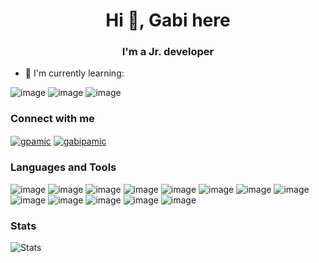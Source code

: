 <h1 align="center">Hi 👋, Gabi here</h1>
<h3 align="center">I'm a Jr. developer</h3>

- 🌱 I'm currently learning:

![image](https://img.shields.io/badge/-TypeScript-3178C6?logo=TypeScript&logoColor=white&style=for-the-badge)
![image](https://img.shields.io/badge/-Docker-2496ED?logo=Docker&logoColor=white&style=for-the-badge)
![image](https://img.shields.io/badge/-ReactJs-0088CC?logo=react&logoColor=white&style=for-the-badge)

<h3 align="left">Connect with me</h3>
<p align="left">
<a href="https://linkedin.com/in/gpamic" target="blank"><img align="center" src="https://img.shields.io/badge/-LinkedIn-0A66C2?logo=LinkedIn&logoColor=white&style=for-the-badge" alt="gpamic"  /></a>
<a href="https://www.hackerrank.com/gabipamic" target="blank"><img align="center" src="https://img.shields.io/badge/-hackerRank-000000?logo=HackerRank&style=for-the-badge" alt="gabipamic"  /></a>
</p>

<h3 align="left">Languages and Tools</h3>

![image](https://img.shields.io/badge/-JavaScript-F7DF1E?logo=javascript&logoColor=white&style=for-the-badge)
![image](https://img.shields.io/badge/-Java-007396?logo=java&logoColor=white&style=for-the-badge)
![image](https://img.shields.io/badge/-Node-339933?logo=Node.js&logoColor=white&style=for-the-badge)
![image](https://img.shields.io/badge/-Express-000000?logo=Express&logoColor=white&style=for-the-badge)
![image](https://img.shields.io/badge/-Redis-DC382D?logo=Redis&logoColor=white&style=for-the-badge)
![image](https://img.shields.io/badge/-Sequelize-52B0E7?logo=Sequelize&logoColor=white&style=for-the-badge)
![image](https://img.shields.io/badge/-Spring-6DB33F?logo=Spring&logoColor=white&style=for-the-badge)
![image](https://img.shields.io/badge/-MySQL-4479A1?logo=MySQL&logoColor=white&style=for-the-badge)
![image](https://img.shields.io/badge/GitHub-100000?style=for-the-badge&logo=github&logoColor=white)
![image](https://img.shields.io/badge/-Amazon%20S3-569A31?logo=Amazon%20S3&logoColor=white&style=for-the-badge)
![image](https://img.shields.io/badge/Linux-FCC624?style=for-the-badge&logo=linux&logoColor=black)
![image](https://img.shields.io/badge/-Jira-0052CC?logo=Jira%20Software&logoColor=white&style=for-the-badge)
![image](https://img.shields.io/badge/-Swagger-000000?logo=Swagger&style=for-the-badge)


<h3 align="left">Stats</h3>

![Stats](https://github-readme-stats.vercel.app/api/?username=thadek&hide=css,pug&layout=compact&theme=github_dark )

